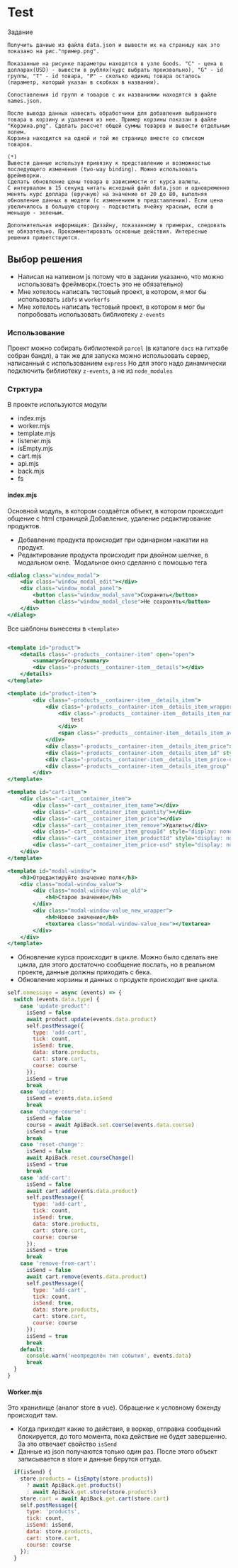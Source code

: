# Test
Задание
```text
Получить данные из файла data.json и вывести их на страницу как это показано на рис."пример.png".

Показанные на рисунке параметры находятся в узле Goods. "C" - цена в долларах(USD) - вывести в рублях(курс выбрать произвольно), "G" - id группы, "T" - id товара, "P" - сколько единиц товара осталось (параметр, который указан в скобках в названии).

Сопоставления id групп и товаров с их названиями находятся в файле names.json.

После вывода данных навесить обработчики для добавления выбранного товара в корзину и удаления из нее. Пример корзины показан в файле "Корзина.png". Сделать рассчет общей суммы товаров и вывести отдельным полем.
Корзина находится на одной и той же странице вместе со списком товаров.

(*)
Вывести данные используя привязку к представлению и возможностью последующего изменения (two-way binding). Можно использовать фреймворки. 
Сделать обновление цены товара в зависимости от курса валюты.
С интервалом в 15 секунд читать исходный файл data.json и одновременно менять курс доллара (вручную) на значение от 20 до 80, выполняя обновление данных в модели (с изменением в представлении). Если цена увеличилось в большую сторону - подсветить ячейку красным, если в меньшую - зеленым.

Дополнительная информация: Дизайну, показанному в примерах, следовать не обязательно. Прокомментировать основные действия. Интересные решения приветствуются.
```
## Выбор решения
* Написал на нативном js потому что в задании указанно, что можно использовать фреймворк.(тоесть это не обязательно)
* Мне хотелось написать тестовый проект, в котором, я мог бы использовать `idbfs` и `workerfs`
* Мне хотелось написать тестовый проект, в котором я мог бы попробовать использовать библиотеку `z-events`

### Использование
Проект можно собирать библиотекой `parcel` (в каталоге `docs` на гитхабе собран бандл), 
а так же для запуска можно использовать сервер, написанный с использованием `express`
Но для этого надо динамически подключить библиотеку `z-events`, а не из `node_modules`

### Стрктура
В проекте используются модули
* index.mjs
* worker.mjs
* template.mjs
* listener.mjs
* isEmpty.mjs
* cart.mjs
* api.mjs
* back.mjs
* fs

#### index.mjs
Основной модуль, в котором создаётся объект, в котором происходит общение с html страницей
Добавление, удаление редактирование продуктов.
* Добавление продукта происходит при одинарном нажатии на продукт.
* Редактирование продукта происходит при двойном шелчке, в модальном окне. 
  `Модальное окно сделанно с помошью тега <dialog>  по этому в браузере safari работать не будет.
```jsx
<dialog class="window_modal">
    <div class="window_modal_edit"></div>
    <div class="window_modal_panel">
        <button class="window_modal_save">Сохранить</button>
        <button class="window_modal_close">Не сохранять</button>
    </div>
</dialog>
```
Все шаблоны вынесены в `<template>`
```jsx

<template id="product">
    <details class="-products__container-item" open="open">
        <summary>Group</summary>
        <div class="-products__container-item__details"></div>
    </details>
</template>

<template id="product-item">
        <div class="-products__container-item__details_item">
            <div class="-products__container-item__details_item_wrapper">
                <div class="-products__container-item__details_item_name">
                    test
                </div>
                <span class="-products__container-item__details_item_available">4</span>
            </div>
            <div class="-products__container-item__details_item_price">0</div>
            <div class="-products__container-item__details_item_id" style="display: none"></div>
            <div class="-products__container-item__details_item_price-usd" style="display: none"></div>
            <div class="-products__container-item__details_item_group" style="display: none"></div>
        </div>
</template>

<template id="cart-item">
    <div class="-cart__container_item">
        <div class="-cart__container_item_name"></div>
        <div class="-cart__container_item_quantity"></div>
        <div class="-cart__container_item_price"></div>
        <div class="-cart__container_item_remove">Удалить</div>
        <div class="-cart__container_item_groupId" style="display: none"></div>
        <div class="-cart__container_item_productId" style="display: none"></div>
        <div class="-cart__container_item_price-usd" style="display: none"></div>
    </div>
</template>

<template id="modal-window">
    <h3>Отредактируйте значение поля</h3>
    <div class="modal-window_value">
        <div class="modal-window-value_old">
            <h4>Старое значение</h4>
        </div>
        <div class="modal-window-value_new_wrapper">
            <h4>Новое значение</h4>
            <textarea class="modal-window-value_new"></textarea>
        </div>
    </div>
</template>
```
* Обновление курса происходит в цикле. Можно было сделать вне цикла, для этого достаточно сообщение послать, 
 но в реальном проекте, данные должны приходить с бека.
* Обновление корзины и данных о продукте происходит вне цикла. 
```jsx
self.onmessage = async (events) => {
  switch (events.data.type) {
    case 'update-product':
      isSend = false
      await product.update(events.data.product)
      self.postMessage({
        type: 'add-cart',
        tick: count,
        isSend: true,
        data: store.products,
        cart: store.cart,
        course: course
      });
      isSend = true
      break
    case 'update':
      isSend = events.data.isSend
      break
    case 'change-course':
      isSend = false
      course = await ApiBack.set.course(events.data.course)
      isSend = true
      break
    case 'reset-change':
      isSend = false
      await ApiBack.reset.courseChange()
      isSend = true
      break
    case 'add-cart':
      isSend = false
      await cart.add(events.data.product)
      self.postMessage({
        type: 'add-cart',
        tick: count,
        isSend: true,
        data: store.products,
        cart: store.cart,
        course: course
      });
      isSend = true
      break
    case 'remove-from-cart':
      isSend = false
      await cart.remove(events.data.product)
      self.postMessage({
        type: 'add-cart',
        tick: count,
        isSend: true,
        data: store.products,
        cart: store.cart,
        course: course
      });
      isSend = true
      break
    default:
      console.warn('неопределён тип события', events.data)
      break
  }
}
```
#### Worker.mjs
Это хранилище (аналог store в vue).
Обращение к условному бэкенду происходит там.
* Когда приходят какие то действия,  в воркер, отправка сообщений блокируется, до того момента, пока действие не будет завершенно.
 За это отвечает свойство `isSend`
* Данные из json получаются только один раз. После этого объект записывается в store и данные берутся оттуда.
```jsx
  if(isSend) {
    store.products = (isEmpty(store.products))
      ? await ApiBack.get.products()
      : await ApiBack.get.store(store.products)
    store.cart = await ApiBack.get.cart(store.cart)
    self.postMessage({
      type: 'products',
      tick: count,
      isSend: isSend,
      data: store.products,
      cart: store.cart,
      course: course
    });
  }
```

